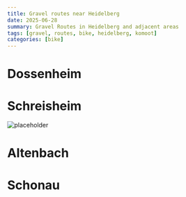 ```yaml
---
title: Gravel routes near Heidelberg 
date: 2025-06-28
summary: Gravel Routes in Heidelberg and adjacent areas
tags: [gravel, routes, bike, heidelberg, komoot]
categories: [bike]
---
```



# Dossenheim


# Schreisheim 
 
![placeholder](images/placeholder.png)


# Altenbach

# Schonau